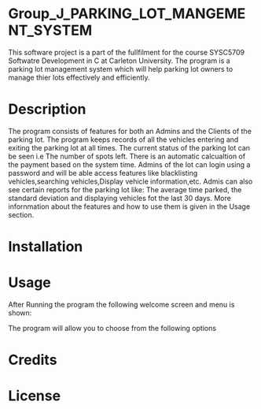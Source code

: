 # Group_J_PARKING_LOT_MANGEMENT_SYSTEM

This software project is a part of the fullfilment for the course SYSC5709 Softwatre Development in C at Carleton University. The program is a parking lot management system which will help parking lot owners to manage thier lots effectively and efficiently. 

# Description
The program consists of features for both an Admins and the Clients of the parking lot. 
The program keeps records of all the vehicles entering and exiting the parking lot at all times. 
The current status of the parking lot can be seen i.e The number of spots left. 
There is an automatic calcualtion of the payment based on the system time.
Admins of the lot can login using a password and will be able access features like blacklisting vehicles,searching vehicles,Display vehicle information,etc.
Admis can also see certain reports for the parking lot like: The average time parked, the standard deviation and displaying vehicles fot the last 30 days.
More infornmation about the features and how to use them is given in the Usage section.


# Installation 


# Usage
After Running the program the following welcome screen and menu is shown:

The program will allow you to choose from the following options


# Credits 


# License 
